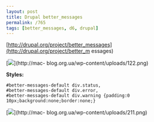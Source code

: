 ```yaml
---
layout: post
title: Drupal better_messages
permalink: /765
tags: [better_messages, d6, drupal]
---
```


[http://drupal.org/project/better_messages](http://drupal.org/project/better_m
essages)


[![](http://mac-blog.org.ua/wp-content/uploads/122-199x300.png)](http://mac-
blog.org.ua/wp-content/uploads/122.png)


**Styles:**


    #better-messages-default div.status,
    #better-messages-default div.error,
    #better-messages-default div.warning {padding:0 10px;background:none;border:none;}




[![](http://mac-blog.org.ua/wp-content/uploads/211-300x153.png)](http://mac-
blog.org.ua/wp-content/uploads/211.png)

